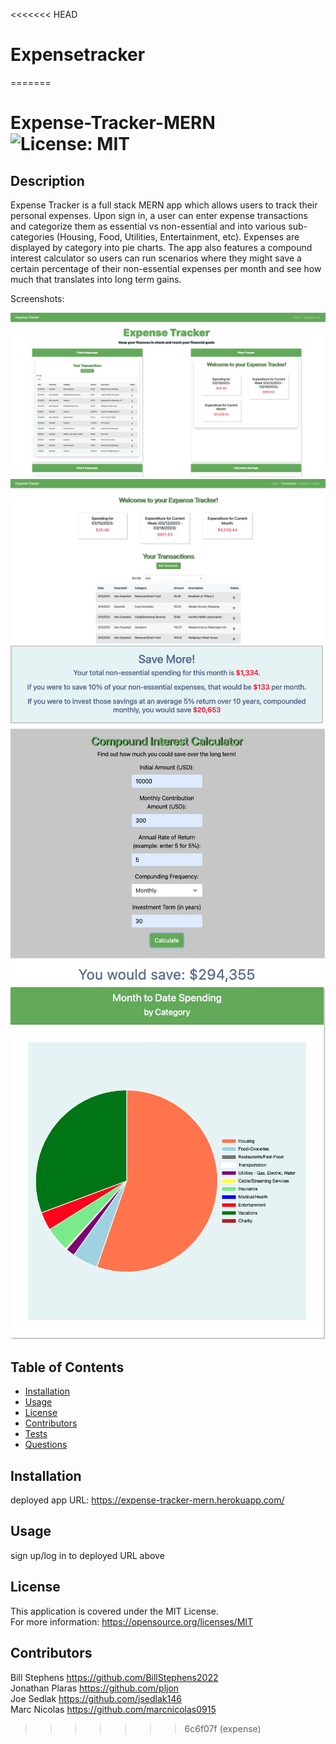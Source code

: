 <<<<<<< HEAD
# Expensetracker
=======
# Expense-Tracker-MERN<br>![License: MIT](https://img.shields.io/badge/License-MIT-yellow.svg)

  ## Description

  Expense Tracker is a full stack MERN app which allows users to track their personal expenses. Upon sign in, a user can enter expense transactions and categorize them as essential vs non-essential and into various sub-categories (Housing, Food, Utilities, Entertainment, etc). Expenses are displayed by category into pie charts. The app also features a compound interest calculator so users can run scenarios where they might save a certain percentage of their non-essential expenses per month and see how much that translates into long term gains.

  Screenshots:

  ![screenshot_1](./client/public/images/appScreenshot1.png)
  ![screenshot_2](./client/public/images/appScreenshot2.png)
  ![screenshot_3](./client/public/images/appScreenshot3.png)
  ![screenshot_4](./client/public/images/appScreenshot4.png)


  
  ## Table of Contents
  
  - [Installation](#installation)
  - [Usage](#usage)
  - [License](#license)
  - [Contributors](#contributors)
  - [Tests](#tests)
  - [Questions](#questions)
  
  ## Installation
  
  deployed app URL:  https://expense-tracker-mern.herokuapp.com/
  
  ## Usage
  
  sign up/log in to deployed URL above

  ## License
This application is covered under the MIT License.
<br>For more information: https://opensource.org/licenses/MIT
  
  ## Contributors
  Bill Stephens https://github.com/BillStephens2022 <br>
  Jonathan Plaras https://github.com/pljon <br>
  Joe Sedlak https://github.com/jsedlak146 <br>
  Marc Nicolas https://github.com/marcnicolas0915 <br>
>>>>>>> 6c6f07f (expense)
